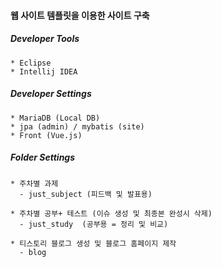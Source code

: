 #### 웹 사이트 템플릿을 이용한 사이트 구축

##### Developer Tools
```
* Eclipse 
* Intellij IDEA
```

##### Developer Settings
```
* MariaDB (Local DB)
* jpa (admin) / mybatis (site)
* Front (Vue.js)
```

##### Folder Settings

```
* 주차별 과제
  - just_subject (피드백 및 발표용)
  
* 주차별 공부+ 테스트 (이슈 생성 및 최종본 완성시 삭제)
  - just_study  (공부용 = 정리 및 비교)

* 티스토리 블로그 생성 및 블로그 홈페이지 제작
  - blog
```


